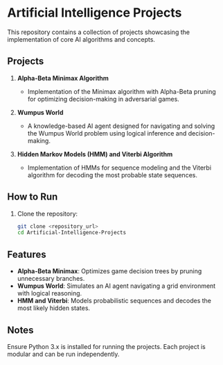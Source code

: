 # Artificial Intelligence Projects

This repository contains a collection of projects showcasing the implementation of core AI algorithms and concepts.

## Projects

1. **Alpha-Beta Minimax Algorithm**  
   - Implementation of the Minimax algorithm with Alpha-Beta pruning for optimizing decision-making in adversarial games.

2. **Wumpus World**  
   - A knowledge-based AI agent designed for navigating and solving the Wumpus World problem using logical inference and decision-making.

3. **Hidden Markov Models (HMM) and Viterbi Algorithm**  
   - Implementation of HMMs for sequence modeling and the Viterbi algorithm for decoding the most probable state sequences.

## How to Run
1. Clone the repository:
   ```bash
   git clone <repository_url>
   cd Artificial-Intelligence-Projects

## Features

- **Alpha-Beta Minimax**: Optimizes game decision trees by pruning unnecessary branches.
- **Wumpus World**: Simulates an AI agent navigating a grid environment with logical reasoning.
- **HMM and Viterbi**: Models probabilistic sequences and decodes the most likely hidden states.

## Notes
Ensure Python 3.x is installed for running the projects.
Each project is modular and can be run independently.
